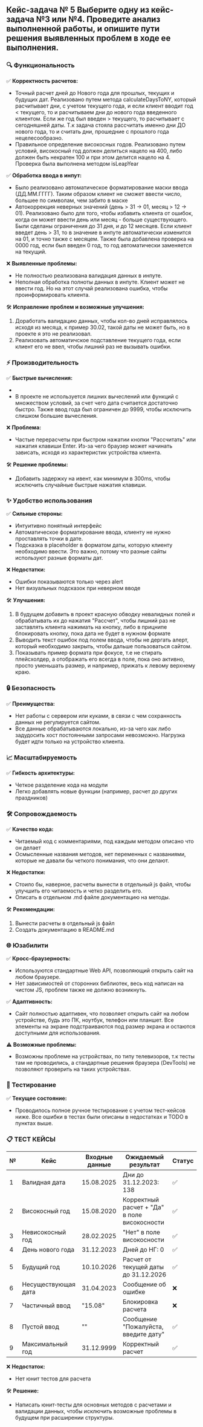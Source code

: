## Кейс-задача № 5 Выберите одну из кейс-задача №3 или №4. Проведите анализ выполненной работы, и опишите пути решения выявленных проблем в ходе ее выполнения.

### 🔍 Функциональность

✅ **Корректность расчетов:**

- Точный расчет дней до Нового года для прошлых, текущих и будущих дат. Реализовано путем метода calculateDaysToNY, который расчитывает дни, с учетом текущего года, и если клиент вводит год < текущего, то и расчитываем дни до нового года введенного клиентом. Если же год был введен > текущего, то расчитывает с сегодняшней даты. Т.к задача стояла рассчитать именно дни ДО нового года, то и считать дни, прошедние с прошлого года нецелесообразно.
- Правильное определение високосных годов. Реализовано путем условий, високосный год должен делиться нацело на 400, либо должен быть некратен 100 и при этом делится нацело на 4. Проверка была выполнена методом isLeapYear

✅ **Обработка ввода в инпут:**

- Было реализовано автоматическое форматирование маски ввода (ДД.ММ.ГГГГ). Таким образом клиент не сможет ввести число, большее по символам, чем забито в маске
- Автокоррекция неверных значений (день > 31 → 01, месяц > 12 → 01). Реализовано было для того, чтобы избавить клиента от ошибок, когда он может ввести день или месяц - больше существующего. Были сделаны ограничения до 31 дня, и до 12 месяцев. Если клиент введет день > 31, то в значение в инпуте автоматически изменится на 01, и точно также с месяцем. Также была добавлена проверка на 0000 год, если был введен 0 год, то год автоматически заменяется на текущий.

❌ **Выявленные проблемы:**

- Не полностью реализована валидация данных в инпуте.
- Неполная обработка полноты данных в инпуте. Клиент может не ввести год. Но на этот случай реализована ошибка, чтобы проинформировать клиента.

🛠 **Исправление проблем и возможные улучшения:**

1. Доработать валидацию данных, чтобы кол-во дней исправлялось исходя из месяца, к пример 30.02, такой даты не может быть, но в проекте я это не реализовал.
2. Реализовать автоматичское подставление текущего года, если клиент его не ввел, чтобы лишний раз не вызывать ошибки.

### ⚡ Производительность

✅ **Быстрые вычисления:**

-
- В проекте не используется лишних вычеслений или функций с множеством условий, за счет чего дата считается достаточно быстро. Также ввод года был ограничен до 9999, чтобы исключить слишком большие вычесления.

❌ **Проблема:**

- Частые перерасчеты при быстром нажатии кнопки "Рассчитать" или нажатия клавиши Enter. Из-за чего браузер может начинать зависать, исходя из характеристик устройства клиента.

🛠 **Решение проблемы:**

- Добавить задержку на ивент, как минимум в 300ms, чтобы исключить случайные быстрые нажатия клавиши.

### ✨ Удобство использования

✅ **Сильные стороны:**

- Интуитивно понятный интерфейс
- Автоматическое форматирование ввода, клиенту не нужно проставлять точки в дате.
- Подсказка в placeholder в форматом даты, которую клиенту необходимо ввести. Это важно, потому что разные сайты используют разные форматы дат.

❌ **Недостатки:**

- Ошибки показываются только через alert
- Нет визуальных подсказок при неверном вводе

🛠 **Улучшения:**

1. В будущем добавить в проект красную обводку невалидных полей и обрабатывать их до нажатия "Рассчет", чтобы лишний раз не заставлять клиента нажимать на кнопку, либо в прицнипе блокировать кнопку, пока дата не будет в нужном формате
2. Выводить текст ошибок под полем ввода, чтобы не дергать алерт, который необходимо закрыть, чтобы дальше пользоваться сайтом.
3. Показывать пример формата при фокусе, т.е не стирать плейсхолдер, а отображать его всегда в поле, пока оно активно, просто уменьшать размер, и например, прижать к левому верхнему краю.

### 🔒 Безопасность

✅ **Преимущества:**

- Нет работы с сервером или куками, в связи с чем сохранность данных не регулируется сайтом.
- Все данные обрабатываются локально, из-за чего как либо задудосить хост постоянными запросами невозможно. Нагрузка будет идти только на устройство клиента.

### 📈 Масштабируемость

✅ **Гибкость архитектуры:**

- Четкое разделение кода на модули
- Легко добавлять новые функции (например, расчет до других праздников)

### 🛠 Сопровождаемость

✅ **Качество кода:**

- Читаемый код с комментариями, под каждым методом описано что он делает
- Осмысленные названия методов, нет переменных с названиями, которые не давали бы четкого понимания, что они делают.

❌ **Недостатки:**

- Стоило бы, наверное, расчеты вынести в отдельный js файл, чтобы улучшить его читаемость и четко разделить его.
- Описать в отдельном .md файле документацию на методы.

🛠 **Рекомендации:**

1. Вынести расчеты в отдельный js файл
2. Создать документацию в README.md

### 🌐 Юзабилити

✅ **Кросс-браузерность:**

- Используются стандартные Web API, позволяющий открыть сайт на любом браузере.
- Нет зависимостей от сторонних библиотек, весь код написан на чистом JS, проблем также не должно возникнуть.

✅ **Адаптивность:**

- Сайт полностью адаптивен, что позволяет открыть сайт на любом устройстве, будь это ПК, ноутбук, телефон или планшет. Все элементы на экране подстраиваются под размер экрана и остаются доступными для использования.

⚠ **Возможные проблемы:**

- Возможны проблеме на устройствах, по типу телевизоров, т.к тесты там не проводились, а стандартные решения браузера (DevTools) не позволяют проверить на таких устройствах.

### 🧪 Тестирование

✅ **Текущее состояние:**

- Проводилось полное ручное тестирование с учетом тест-кейсов ниже. Все ошибки в тестах были описаны в недостатках и TODO в пунктах выше.

### 📋 ТЕСТ КЕЙСЫ

| №   | Кейс                | Входные данные | Ожидаемый результат                          | Статус |
| --- | ------------------- | -------------- | -------------------------------------------- | ------ |
| 1   | Валидная дата       | 15.08.2025     | Дни до 31.12.2023: 138                       | ✅     |
| 2   | Високосный год      | 15.08.2020     | Корректный расчет + "Да" в поле високосности | ✅     |
| 3   | Невисокосный год    | 28.02.2025     | "Нет" в поле високосности                    | ✅     |
| 4   | День нового года    | 31.12.2023     | Дней до НГ: 0                                | ✅     |
| 5   | Будущий год         | 10.10.2026     | Расчет от текущей даты до 31.12.2026         | ✅     |
| 6   | Несуществующая дата | 31.04.2023     | Сообщение об ошибке                          | ❌     |
| 7   | Частичный ввод      | "15.08"        | Блокировка расчета                           | ❌     |
| 8   | Пустой ввод         | ""             | Сообщение "Пожалуйста, введите дату"         | ✅     |
| 9   | Максимальный год    | 31.12.9999     | Корректный расчет                            | ✅     |

❌ **Недостаток:**

- Нет юнит тестов для расчета

🛠 **Решение:**

- Написать юнит-тесты для основных методов с расчетами и валидации данных, чтобы исключить возможные проблемы в будущем при расширении структуры.

